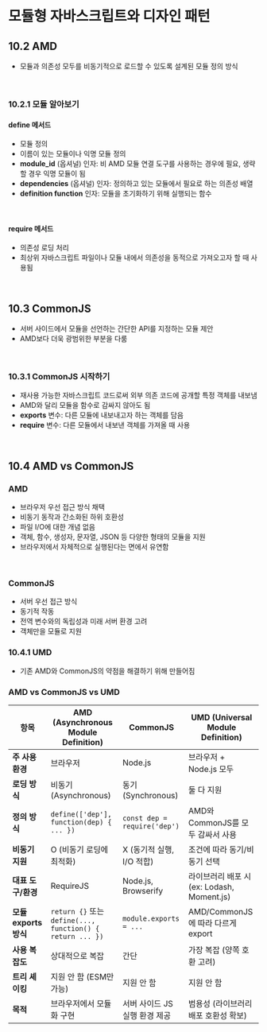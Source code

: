 # 모듈형 자바스크립트와 디자인 패턴

## 10.2 AMD
- 모듈과 의존성 모두를 비동기적으로 로드할 수 있도록 설계된 모듈 정의 방식

<br />

### 10.2.1 모듈 알아보기
#### define 메서드
- 모듈 정의
- 이름이 있는 모듈이나 익명 모듈 정의
- **module_id** (옵셔널) 인자: 비 AMD 모듈 연결 도구를 사용하는 경우에 필요, 생략할 경우 익명 모듈이 됨
- **dependencies** (옵셔널) 인자: 정의하고 있는 모듈에서 필요로 하는 의존성 배열
- **definition function** 인자: 모듈을 초기화하기 위해 실행되는 함수

<br />

#### require 메서드
- 의존성 로딩 처리
- 최상위 자바스크립트 파일이나 모듈 내에서 의존성을 동적으로 가져오고자 할 때 사용됨

<br />

## 10.3 CommonJS
- 서버 사이드에서 모듈을 선언하는 간단한 API를 지정하는 모듈 제안
- AMD보다 더욱 광범위한 부분을 다룸

<br />

### 10.3.1 CommonJS 시작하기
- 재사용 가능한 자바스크립트 코드로써 외부 의존 코드에 공개할 특정 객체를 내보냄
- AMD와 달리 모듈을 함수로 감싸지 않아도 됨
- **exports** 변수: 다른 모듈에 내보내고자 하는 객체를 담음
- **require** 변수: 다른 모듈에서 내보낸 객체를 가져올 때 사용

<br />

## 10.4 AMD vs CommonJS
### AMD
- 브라우저 우선 접근 방식 채택
- 비동기 동작과 간소화된 하위 호환성
- 파일 I/O에 대한 개념 없음
- 객체, 함수, 생성자, 문자열, JSON 등 다양한 형태의 모듈을 지원
- 브라우저에서 자체적으로 실행된다는 면에서 유연함

<br />

### CommonJS
- 서버 우선 접근 방식
- 동기적 작동
- 전역 변수와의 독립성과 미래 서버 환경 고려
- 객체만을 모듈로 지원

### 10.4.1 UMD
- 기존 AMD와 CommonJS의 약점을 해결하기 위해 만들어짐

### AMD vs CommonJS vs UMD
| 항목                | AMD (Asynchronous Module Definition)                    | CommonJS                     | UMD (Universal Module Definition)  |
| ----------------- | ------------------------------------------------------- | ---------------------------- | ---------------------------------- |
| **주 사용 환경**       | 브라우저                                                    | Node.js                      | 브라우저 + Node.js 모두                  |
| **로딩 방식**         | 비동기 (Asynchronous)                                      | 동기 (Synchronous)             | 둘 다 지원                             |
| **정의 방식**         | `define(['dep'], function(dep) { ... })`                | `const dep = require('dep')` | AMD와 CommonJS를 모두 감싸서 사용           |
| **비동기 지원**        | O (비동기 로딩에 최적화)                                         | X (동기적 실행, I/O 적합)           | 조건에 따라 동기/비동기 선택                   |
| **대표 도구/환경**      | RequireJS                                               | Node.js, Browserify          | 라이브러리 배포 시 (ex: Lodash, Moment.js) |
| **모듈 exports 방식** | `return {}` 또는 `define(..., function() { return ... })` | `module.exports = ...`       | AMD/CommonJS에 따라 다르게 export        |
| **사용 복잡도**        | 상대적으로 복잡                                                | 간단                           | 가장 복잡 (양쪽 호환 고려)                   |
| **트리 셰이킹**        | 지원 안 함 (ESM만 가능)                                        | 지원 안 함                       | 지원 안 함                             |
| **목적**            | 브라우저에서 모듈화 구현                                           | 서버 사이드 JS 실행 환경 제공           | 범용성 (라이브러리 배포 호환성 확보)              |
